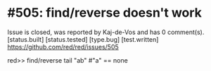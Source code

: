 
#505: find/reverse doesn't work
================================================================================
Issue is closed, was reported by Kaj-de-Vos and has 0 comment(s).
[status.built] [status.tested] [type.bug] [test.written]
<https://github.com/red/red/issues/505>

red>> find/reverse tail "ab" #"a"
== none



